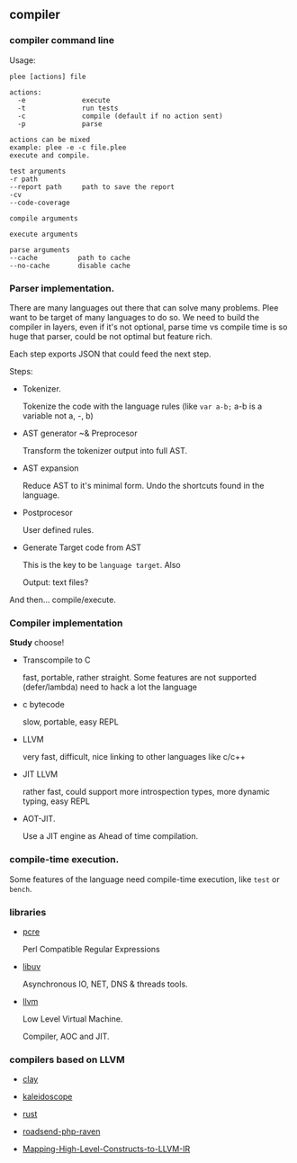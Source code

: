 ## compiler

### compiler command line

Usage:

```
plee [actions] file

actions:
  -e              execute
  -t              run tests
  -c              compile (default if no action sent)
  -p              parse

actions can be mixed
example: plee -e -c file.plee
execute and compile.

test arguments
-r path
--report path     path to save the report
-cv
--code-coverage

compile arguments

execute arguments

parse arguments
--cache          path to cache
--no-cache       disable cache

```

### Parser implementation.

There are many languages out there that can solve many problems.
Plee want to be target of many languages to do so. We need to build the
compiler in layers, even if it's not optional, parse time vs compile time
is so huge that parser, could be not optimal but feature rich.

Each step exports JSON that could feed the next step.

Steps:

* Tokenizer.

  Tokenize the code with the language rules (like `var a-b;` a-b is a variable not a, -, b)

* AST generator ~& Preprocesor

  Transform the tokenizer output into full AST.

* AST expansion

  Reduce AST to it's minimal form. Undo the shortcuts found in the language.

* Postprocesor

  User defined rules.

* Generate Target code from AST

  This is the key to be `language target`. Also

  Output: text files?

And then... compile/execute.


### Compiler implementation

**Study** choose!

* Transcompile to C

  fast, portable, rather straight. Some features are not supported (defer/lambda)
  need to hack a lot the language

* c bytecode

  slow, portable, easy REPL

* LLVM

  very fast, difficult, nice linking to other languages like c/c++

* JIT LLVM

  rather fast, could support more introspection types,
  more dynamic typing, easy REPL

* AOT-JIT.

  Use a JIT engine as Ahead of time compilation.

### compile-time execution.

Some features of the language need compile-time execution,
like `test` or `bench`.


### libraries

* [pcre](http://www.pcre.org/)

  Perl Compatible Regular Expressions

* [libuv](http://www.pcre.org/)

  Asynchronous IO, NET, DNS & threads tools.

* [llvm](http://llvm.org/)

  Low Level Virtual Machine.

  Compiler, AOC and JIT.

### compilers based on LLVM

* [clay](https://bitbucket.org/kssreeram/clay)
* [kaleidoscope](http://llvm.org/docs/tutorial/LangImpl1.html)
* [rust](https://github.com/rust-lang/rust)
* [roadsend-php-raven](https://github.com/weyrick/roadsend-php-raven)

* [Mapping-High-Level-Constructs-to-LLVM-IR](http://llvm.lyngvig.org/Articles/Mapping-High-Level-Constructs-to-LLVM-IR)
